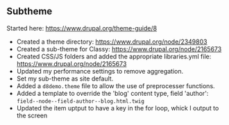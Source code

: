 ## Subtheme

Started here: https://www.drupal.org/theme-guide/8

- Created a theme directory: https://www.drupal.org/node/2349803
- Created a sub-theme for Classy: https://www.drupal.org/node/2165673
- Created CSS/JS folders and added the appropriate libraries.yml file: https://www.drupal.org/node/2165673
- Updated my performance settings to remove aggregation.
- Set my sub-theme as site default.
- Added a `d8demo.theme` file to allow the use of preprocesser functions.
- Added a template to override the 'blog' content type, field 'author': `field--node--field-author--blog.html.twig`
- Updated the item uptput to have a key in the for loop, whick I output to the screen

